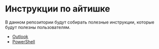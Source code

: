 # Инструкции по айтишке

В данном репозитории будут собирать полезные инструкции, которые будут полезны пользователям.

* [Outlook](./Outlook/)
* [PowerShell](./PowerShell/)
